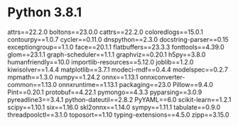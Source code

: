 # Python 3.8.1

attrs==22.2.0
boltons==23.0.0
cattrs==22.2.0
coloredlogs==15.0.1
contourpy==1.0.7
cycler==0.11.0
dnspython==2.3.0
docstring-parser==0.15
exceptiongroup==1.1.0
face==20.1.1
flatbuffers==23.3.3
fonttools==4.39.0
glom==23.1.1
graph-scheduler==1.1.1
graphviz==0.20.1
h5py==3.8.0
humanfriendly==10.0
importlib-resources==5.12.0
joblib==1.2.0
kiwisolver==1.4.4
matplotlib==3.7.1
modeci-mdf==0.4.4
modelspec==0.2.7
mpmath==1.3.0
numpy==1.24.2
onnx==1.13.1
onnxconverter-common==1.13.0
onnxruntime==1.13.1
packaging==23.0
Pillow==9.4.0
Pint==0.20.1
protobuf==4.22.1
pymongo==4.3.3
pyparsing==3.0.9
pyreadline3==3.4.1
python-dateutil==2.8.2
PyYAML==6.0
scikit-learn==1.2.1
scipy==1.10.1
six==1.16.0
skl2onnx==1.14.0
sympy==1.11.1
tabulate==0.9.0
threadpoolctl==3.1.0
toposort==1.10
typing-extensions==4.5.0
zipp==3.15.0